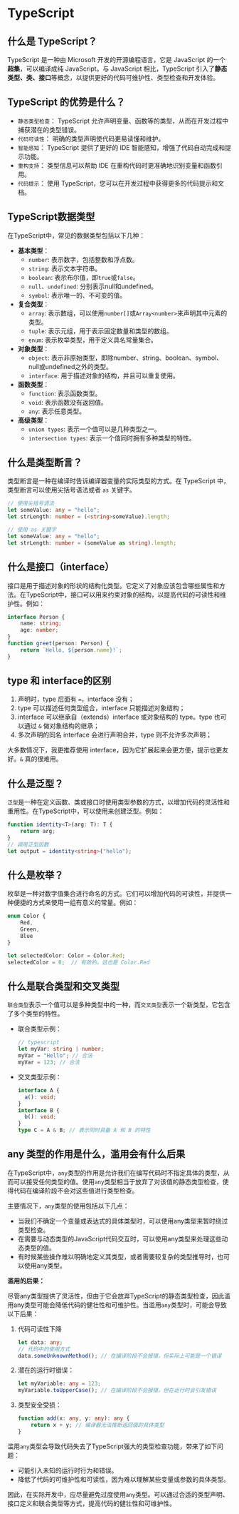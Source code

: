# TypeScript

## 什么是 TypeScript？

TypeScript 是一种由 Microsoft 开发的开源编程语言，它是 JavaScript 的一个**超集**，可以编译成纯 JavaScript。与 JavaScript 相比，TypeScript 引入了**静态类型、类、接口**等概念，以提供更好的代码可维护性、类型检查和开发体验。



## TypeScript 的优势是什么？

- `静态类型检查`： TypeScript 允许声明变量、函数等的类型，从而在开发过程中捕获潜在的类型错误。
- `代码可读性`： 明确的类型声明使代码更易读懂和维护。
- `智能感知`： TypeScript 提供了更好的 IDE 智能感知，增强了代码自动完成和提示功能。
- `重构支持`： 类型信息可以帮助 IDE 在重构代码时更准确地识别变量和函数引用。
- `代码提示`： 使用 TypeScript，您可以在开发过程中获得更多的代码提示和文档。



## TypeScript数据类型

在TypeScript中，常见的数据类型包括以下几种：

- **基本类型**：
  - `number`: 表示数字，包括整数和浮点数。
  - `string`: 表示文本字符串。
  - `boolean`: 表示布尔值，即`true`或`false`。
  - `null`、`undefined`: 分别表示null和undefined。
  - `symbol`: 表示唯一的、不可变的值。
- **复合类型**：
  - `array`: 表示数组，可以使用`number[]`或`Array<number>`来声明其中元素的类型。
  - `tuple`: 表示元组，用于表示固定数量和类型的数组。
  - `enum`: 表示枚举类型，用于定义具名常量集合。
- **对象类型**：
  - `object`: 表示非原始类型，即除number、string、boolean、symbol、null或undefined之外的类型。
  - `interface`: 用于描述对象的结构，并且可以重复使用。
- **函数类型**：
  - `function`: 表示函数类型。
  - `void`: 表示函数没有返回值。
  - `any`: 表示任意类型。
- **高级类型**：
  - `union types`: 表示一个值可以是几种类型之一。
  - `intersection types`: 表示一个值同时拥有多种类型的特性。



## 什么是类型断言？

类型断言是一种在编译时告诉编译器变量的实际类型的方式。在 TypeScript 中，类型断言可以使用尖括号语法或者 `as` 关键字。

```ts
// 使用尖括号语法
let someValue: any = "hello";
let strLength: number = (<string>someValue).length;

// 使用 as 关键字
let someValue: any = "hello";
let strLength: number = (someValue as string).length;
```



## 什么是接口（interface）

接口是用于描述对象的形状的结构化类型。它定义了对象应该包含哪些属性和方法。在TypeScript中，接口可以用来约束对象的结构，以提高代码的可读性和维护性。例如：

```ts
interface Person {
    name: string;
    age: number;
}
function greet(person: Person) {
    return `Hello, ${person.name}!`;
}
```



## type 和 interface的区别

1. 声明时，type 后面有 `=`，interface 没有；
2. type 可以描述任何类型组合，interface 只能描述对象结构；
3. interface 可以继承自（extends）interface 或对象结构的 type。type 也可以通过 `&` 做对象结构的继承；
4. 多次声明的同名 interface 会进行声明合并，type 则不允许多次声明；

大多数情况下，我更推荐使用 interface，因为它扩展起来会更方便，提示也更友好。`&` 真的很难用。



## 什么是泛型？

`泛型`是一种在定义函数、类或接口时使用类型参数的方式，以增加代码的灵活性和重用性。在TypeScript中，可以使用来创建泛型。例如：

```ts
function identity<T>(arg: T): T {
    return arg;
}
// 调用泛型函数
let output = identity<string>("hello");
```



## 什么是枚举？

枚举是一种对数字值集合进行命名的方式。它们可以增加代码的可读性，并提供一种便捷的方式来使用一组有意义的常量。例如：

```ts
enum Color {
    Red,
    Green,
    Blue
}

let selectedColor: Color = Color.Red;
selectedColor = 0;	// 有效的，这也是 Color.Red
```





## 什么是联合类型和交叉类型

`联合类型`表示一个值可以是多种类型中的一种，而`交叉类型`表示一个新类型，它包含了多个类型的特性。

- 联合类型示例：

  ```ts
  // typescript
  let myVar: string | number;
  myVar = "Hello"; // 合法
  myVar = 123; // 合法
  ```

- 交叉类型示例：

  ```ts
  interface A {
    a(): void;
  }
  interface B {
    b(): void;
  }
  type C = A & B; // 表示同时具备 A 和 B 的特性
  ```

  

## any 类型的作用是什么，滥用会有什么后果

在TypeScript中，`any`类型的作用是允许我们在编写代码时不指定具体的类型，从而可以接受任何类型的值。使用`any`类型相当于放弃了对该值的静态类型检查，使得代码在编译阶段不会对这些值进行类型检查。

主要情况下，`any`类型的使用包括以下几点：

- 当我们不确定一个变量或表达式的具体类型时，可以使用any类型来暂时绕过类型检查。
- 在需要与动态类型的JavaScript代码交互时，可以使用any类型来处理这些动态类型的值。
- 有时候某些操作难以明确地定义其类型，或者需要较复杂的类型推导时，也可以使用any类型。

**滥用的后果：**

尽管any类型提供了灵活性，但由于它会放弃TypeScript的静态类型检查，因此滥用any类型可能会降低代码的健壮性和可维护性。当滥用`any`类型时，可能会导致以下后果：

1. 代码可读性下降

   ```ts
   let data: any;
   // 代码中的使用方式
   data.someUnknownMethod(); // 在编译阶段不会报错，但实际上可能是一个错误
   ```

2. 潜在的运行时错误：

   ```ts
   let myVariable: any = 123;
   myVariable.toUpperCase(); // 在编译阶段不会报错，但在运行时会引发错误
   ```

3. 类型安全受损：

   ```ts
   function add(x: any, y: any): any {
       return x + y; // 编译器无法推断返回值的具体类型
   }
   ```

滥用`any`类型会导致代码失去了TypeScript强大的类型检查功能，带来了如下问题：

- 可能引入未知的运行时行为和错误。
- 降低了代码的可维护性和可读性，因为难以理解某些变量或参数的具体类型。

因此，在实际开发中，应尽量避免过度使用`any`类型。可以通过合适的类型声明、接口定义和联合类型等方式，提高代码的健壮性和可维护性。

